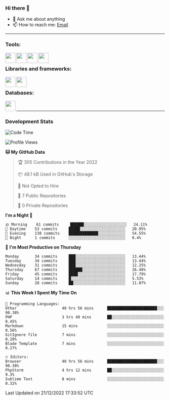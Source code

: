 ### Hi there 👋

<!-- - 🔭 I’m currently working on [huyviet] -->
- 💬 Ask me about anything
- 📫 How to reach me: [Email]
<!-- - ⚡ Fun fact: abc -->

---

### Tools:
<img align='left' height="32" width="32" src="https://cdn.jsdelivr.net/npm/simple-icons@4.8.0/icons/phpstorm.svg" />
<img align='left' height="32" width="32" src="https://cdn.jsdelivr.net/npm/simple-icons@4.8.0/icons/sublimetext.svg" />
<img align='left' height="32" width="32" src="https://cdn.jsdelivr.net/npm/simple-icons@4.8.0/icons/laragon.svg" />
<img align='left' height="32" width="32" src="https://cdn.jsdelivr.net/npm/simple-icons@4.8.0/icons/xampp.svg" />
<br>

### Libraries and frameworks:
<img align='left' height="32" width="32" src="https://cdn.jsdelivr.net/npm/simple-icons@4.8.0/icons/laravel.svg" />
<img align='left' height="32" width="32" src="https://cdn.jsdelivr.net/npm/simple-icons@4.8.0/icons/jquery.svg" />
<br>

### Databases:
<img align='left' height="32" width="32" src="https://cdn.jsdelivr.net/npm/simple-icons@4.8.0/icons/mysql.svg" />
<br>

---
### Development Stats
<!--START_SECTION:waka-->
![Code Time](http://img.shields.io/badge/Code%20Time-565%20hrs%2017%20mins-blue)

![Profile Views](http://img.shields.io/badge/Profile%20Views-74-blue)

**🐱 My GitHub Data** 

> 🏆 305 Contributions in the Year 2022
 > 
> 📦 48.1 kB Used in GitHub's Storage 
 > 
> 🚫 Not Opted to Hire
 > 
> 📜 7 Public Repositories 
 > 
> 🔑 0 Private Repositories  
 > 
**I'm a Night 🦉** 

```text
🌞 Morning    61 commits     ██████░░░░░░░░░░░░░░░░░░░   24.11% 
🌆 Daytime    53 commits     █████░░░░░░░░░░░░░░░░░░░░   20.95% 
🌃 Evening    138 commits    █████████████░░░░░░░░░░░░   54.55% 
🌙 Night      1 commits      ░░░░░░░░░░░░░░░░░░░░░░░░░   0.4%

```
📅 **I'm Most Productive on Thursday** 

```text
Monday       34 commits     ███░░░░░░░░░░░░░░░░░░░░░░   13.44% 
Tuesday      34 commits     ███░░░░░░░░░░░░░░░░░░░░░░   13.44% 
Wednesday    31 commits     ███░░░░░░░░░░░░░░░░░░░░░░   12.25% 
Thursday     67 commits     ██████░░░░░░░░░░░░░░░░░░░   26.48% 
Friday       45 commits     ████░░░░░░░░░░░░░░░░░░░░░   17.79% 
Saturday     14 commits     █░░░░░░░░░░░░░░░░░░░░░░░░   5.53% 
Sunday       28 commits     ██░░░░░░░░░░░░░░░░░░░░░░░   11.07%

```


📊 **This Week I Spent My Time On** 

```text
💬 Programming Languages: 
Other                    40 hrs 56 mins      ██████████████████████░░░   90.38% 
PHP                      3 hrs 49 mins       ██░░░░░░░░░░░░░░░░░░░░░░░   8.45% 
Markdown                 15 mins             ░░░░░░░░░░░░░░░░░░░░░░░░░   0.56% 
GitIgnore file           7 mins              ░░░░░░░░░░░░░░░░░░░░░░░░░   0.28% 
Blade Template           7 mins              ░░░░░░░░░░░░░░░░░░░░░░░░░   0.27%

🔥 Editors: 
Browser                  40 hrs 56 mins      ██████████████████████░░░   90.38% 
PhpStorm                 4 hrs 12 mins       ██░░░░░░░░░░░░░░░░░░░░░░░   9.3% 
Sublime Text             8 mins              ░░░░░░░░░░░░░░░░░░░░░░░░░   0.32%

```


 Last Updated on 21/12/2022 17:33:52 UTC
<!--END_SECTION:waka-->

[huyviet]: https://huyviet.vn/
[EMAIl]: https://mail.google.com/mail/u/0/?fs=1&tf=cm&source=mailto&to=huynguyenviet0110@gmail.com
